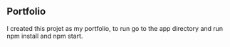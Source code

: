 ## Portfolio

I created this projet as my portfolio, to run go to the app directory and run npm install and npm start. 